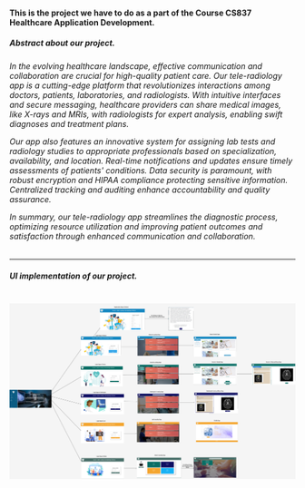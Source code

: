 <h4>This is the project we have to do as a part of the Course CS837 Healthcare Application Development.</h4> 
<h5> Abstract about our project.</h5>
<h6>In the evolving healthcare landscape, effective communication and collaboration are crucial for high-quality patient care. Our tele-radiology app is a cutting-edge platform that revolutionizes interactions among doctors, patients, laboratories, and radiologists. With intuitive interfaces and secure messaging, healthcare providers can share medical images, like X-rays and MRIs, with radiologists for expert analysis, enabling swift diagnoses and treatment plans.

Our app also features an innovative system for assigning lab tests and radiology studies to appropriate professionals based on specialization, availability, and location. Real-time notifications and updates ensure timely assessments of patients' conditions. Data security is paramount, with robust encryption and HIPAA compliance protecting sensitive information. Centralized tracking and auditing enhance accountability and quality assurance.

In summary, our tele-radiology app streamlines the diagnostic process, optimizing resource utilization and improving patient outcomes and satisfaction through enhanced communication and collaboration.</h6>
<hr>
<h5>UI implementation of our project.</h5>
<br>
<img src="UI_Implementation.png"></img>
